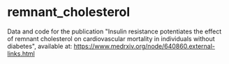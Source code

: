 # remnant_cholesterol
Data and code for the publication "Insulin resistance potentiates the effect of remnant cholesterol on cardiovascular mortality in individuals without diabetes", available at: https://www.medrxiv.org/node/640860.external-links.html
